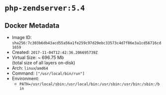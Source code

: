 # `php-zendserver:5.4`

## Docker Metadata

- Image ID: `sha256:7c303b6db43acd55a56a1fe259c97d29ebc33573c4d7f86e3a1cd56716cd1659`
- Created: `2017-11-04T12:42:36.206695739Z`
- Virtual Size: ~ 696.75 Mb  
  (total size of all layers on-disk)
- Arch: `linux`/`amd64`
- Command: `["/usr/local/bin/run"]`
- Environment:
  - `PATH=/usr/local/sbin:/usr/local/bin:/usr/sbin:/usr/bin:/sbin:/bin`
